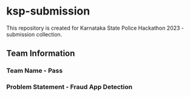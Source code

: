 # ksp-submission
This repository is created for Karnataka State Police Hackathon 2023 - submission collection. 
## Team Information
### Team Name - Pass
### Problem Statement - Fraud App Detection
